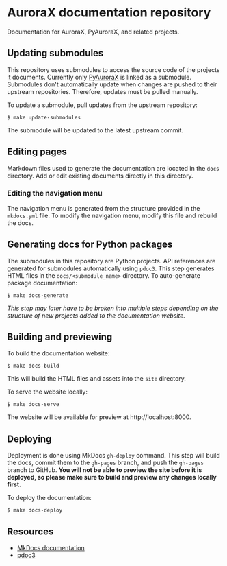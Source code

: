 # AuroraX documentation repository
Documentation for AuroraX, PyAuroraX, and related projects.

## Updating submodules
This repository uses submodules to access the source code of the projects it documents. Currently only [PyAuroraX](https://github.com/aurorax-space/pyaurorax) is linked as a submodule.
Submodules don't automatically update when changes are pushed to their upstream repositories. Therefore, updates must be pulled manually.

To update a submodule, pull updates from the upstream repository:
```console
$ make update-submodules
```

The submodule will be updated to the latest upstream commit.

## Editing pages
Markdown files used to generate the documentation are located in the ```docs``` directory. Add or edit existing documents directly in this directory.
### Editing the navigation menu
The navigation menu is generated from the structure provided in the ```mkdocs.yml``` file. To modify the navigation menu, modify this file and rebuild the docs.

## Generating docs for Python packages
The submodules in this repository are Python projects. API references are generated for submodules automatically using ```pdoc3```. This step generates HTML files in the ```docs/<submodule_name>``` directory. To auto-generate package documentation:

```console
$ make docs-generate
```

_This step may later have to be broken into multiple steps depending on the structure of new projects added to the documentation website._

## Building and previewing
To build the documentation website:

```console
$ make docs-build
```

This will build the HTML files and assets into the ```site``` directory.

To serve the website locally:
```console
$ make docs-serve
```

The website will be available for preview at http://localhost:8000.

## Deploying
Deployment is done using MkDocs ```gh-deploy``` command. This step will build the docs, commit them to the ```gh-pages``` branch, and push the ```gh-pages``` branch to GitHub. __You will not be able to preview the site before it is deployed, so please make sure to build and preview any changes locally first.__

To deploy the documentation:
```console
$ make docs-deploy
```

## Resources
- [MkDocs documentation](https://www.mkdocs.org/)
- [pdoc3](https://pdoc3.github.io/pdoc/doc/pdoc/)